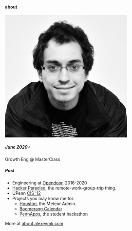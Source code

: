 #### about
<img class="footer-portrait" src="/images/alexey.jpg" />

##### June 2020+
Growth Eng @ MasterClass

##### Past
- Engineering at [Opendoor](https://opendoor.com), 2016-2020
- [Hacker Paradise](http://hackerparadise.org), the remote-work-group-trip thing.
- UPenn [CIS '12](http://www.cis.upenn.edu/)
- Projects you may know me for:
  - [Houston](http://atmosphere.meteor.com/package/houston), the Meteor Admin.
  - [Boomerang Calendar](http://baydin.com/blog/2013/07/new-to-boomerang-calendar-schedule-meetings-in-a-single-email/)
  - [PennApps](http://pennapps.com), the student hackathon

More at [about.alexeymk.com](/about)
